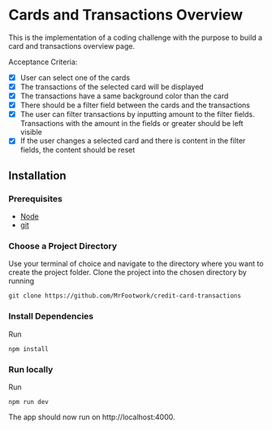 # Cards and Transactions Overview
This is the implementation of a coding challenge with the purpose to build a card and transactions overview page.

Acceptance Criteria:

- [x] User can select one of the cards
- [x] The transactions of the selected card will be displayed
- [x] The transactions have a same background color than the card
- [x] There should be a filter field between the cards and the transactions
- [x] The user can filter transactions by inputting amount to the filter fields. Transactions with the amount in the fields or greater should be left visible
- [x] If the user changes a selected card and there is content in the filter fields, the content should be reset

## Installation
### Prerequisites
- [Node](https://nodejs.org/en/download/)
- [git](https://git-scm.com/downloads)

### Choose a Project Directory
Use your terminal of choice and navigate to the directory where you want to create the project folder. Clone the project into the chosen directory by running
```shell
git clone https://github.com/MrFootwork/credit-card-transactions
```
### Install Dependencies
Run
```shell
npm install
```
### Run locally
Run
```shell
npm run dev
```
The app should now run on http://localhost:4000.